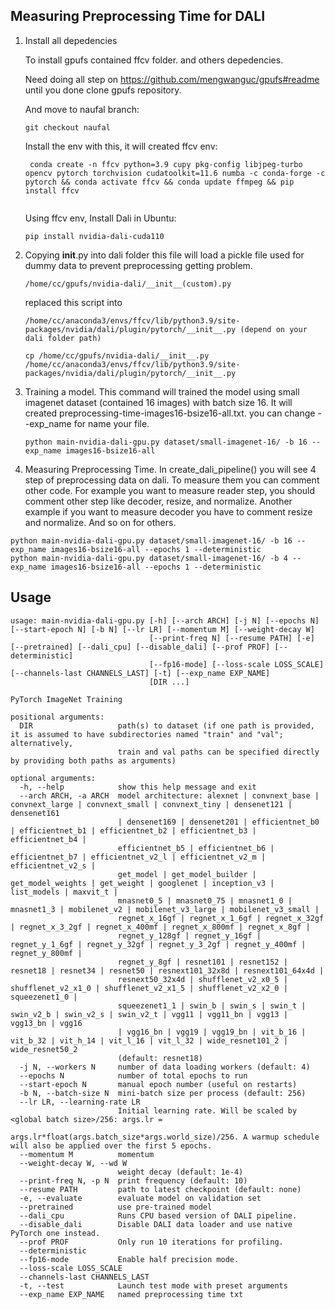 ## Measuring Preprocessing Time for DALI

1. Install all depedencies

   To install gpufs contained ffcv folder. and others depedencies.
    
   Need doing all step on https://github.com/mengwanguc/gpufs#readme until you done clone gpufs repository.

   And move to naufal branch:
   ```
   git checkout naufal
   ```

   Install the env with this, it will created ffcv env:
   ```
    conda create -n ffcv python=3.9 cupy pkg-config libjpeg-turbo opencv pytorch torchvision cudatoolkit=11.6 numba -c conda-forge -c pytorch && conda activate ffcv && conda update ffmpeg && pip install ffcv
                    
   ```

    Using ffcv env, Install Dali in Ubuntu:
    ```
    pip install nvidia-dali-cuda110
    ```

2. Copying __init__.py into dali folder
    this file will load a pickle file used for dummy data to prevent preprocessing getting problem.
    
    ```
    /home/cc/gpufs/nvidia-dali/__init__(custom).py
    ```
    replaced this script into 
    ```
    /home/cc/anaconda3/envs/ffcv/lib/python3.9/site-packages/nvidia/dali/plugin/pytorch/__init__.py (depend on your dali folder path)
    ```

    ```
    cp /home/cc/gpufs/nvidia-dali/__init__.py /home/cc/anaconda3/envs/ffcv/lib/python3.9/site-packages/nvidia/dali/plugin/pytorch/__init__.py
    ```
    

3. Training a model.
    This command will trained the model using small imagenet dataset (contained 16 images) with batch size 16. It will created preprocessing-time-images16-bsize16-all.txt.
    you can change --exp_name for name your file. 
    ```
    python main-nvidia-dali-gpu.py dataset/small-imagenet-16/ -b 16 --exp_name images16-bsize16-all
    ```

3. Measuring Preprocessing Time.
    In create_dali_pipeline() you will see 4 step of preprocessing data on dali. To measure them you can comment other code. For example you want to measure reader step, you should comment other step like decoder, resize, and normalize. Another example if you want to measure decoder you have to comment resize and normalize. And so on for others.

   


```
python main-nvidia-dali-gpu.py dataset/small-imagenet-16/ -b 16 --exp_name images16-bsize16-all --epochs 1 --deterministic
python main-nvidia-dali-gpu.py dataset/small-imagenet-16/ -b 4 --exp_name images16-bsize16-all --epochs 1 --deterministic

```

## Usage

```
usage: main-nvidia-dali-gpu.py [-h] [--arch ARCH] [-j N] [--epochs N] [--start-epoch N] [-b N] [--lr LR] [--momentum M] [--weight-decay W]
                               [--print-freq N] [--resume PATH] [-e] [--pretrained] [--dali_cpu] [--disable_dali] [--prof PROF] [--deterministic]
                               [--fp16-mode] [--loss-scale LOSS_SCALE] [--channels-last CHANNELS_LAST] [-t] [--exp_name EXP_NAME]
                               [DIR ...]

PyTorch ImageNet Training

positional arguments:
  DIR                   path(s) to dataset (if one path is provided, it is assumed to have subdirectories named "train" and "val"; alternatively,
                        train and val paths can be specified directly by providing both paths as arguments)

optional arguments:
  -h, --help            show this help message and exit
  --arch ARCH, -a ARCH  model architecture: alexnet | convnext_base | convnext_large | convnext_small | convnext_tiny | densenet121 | densenet161
                        | densenet169 | densenet201 | efficientnet_b0 | efficientnet_b1 | efficientnet_b2 | efficientnet_b3 | efficientnet_b4 |
                        efficientnet_b5 | efficientnet_b6 | efficientnet_b7 | efficientnet_v2_l | efficientnet_v2_m | efficientnet_v2_s |
                        get_model | get_model_builder | get_model_weights | get_weight | googlenet | inception_v3 | list_models | maxvit_t |
                        mnasnet0_5 | mnasnet0_75 | mnasnet1_0 | mnasnet1_3 | mobilenet_v2 | mobilenet_v3_large | mobilenet_v3_small |
                        regnet_x_16gf | regnet_x_1_6gf | regnet_x_32gf | regnet_x_3_2gf | regnet_x_400mf | regnet_x_800mf | regnet_x_8gf |
                        regnet_y_128gf | regnet_y_16gf | regnet_y_1_6gf | regnet_y_32gf | regnet_y_3_2gf | regnet_y_400mf | regnet_y_800mf |
                        regnet_y_8gf | resnet101 | resnet152 | resnet18 | resnet34 | resnet50 | resnext101_32x8d | resnext101_64x4d |
                        resnext50_32x4d | shufflenet_v2_x0_5 | shufflenet_v2_x1_0 | shufflenet_v2_x1_5 | shufflenet_v2_x2_0 | squeezenet1_0 |
                        squeezenet1_1 | swin_b | swin_s | swin_t | swin_v2_b | swin_v2_s | swin_v2_t | vgg11 | vgg11_bn | vgg13 | vgg13_bn | vgg16
                        | vgg16_bn | vgg19 | vgg19_bn | vit_b_16 | vit_b_32 | vit_h_14 | vit_l_16 | vit_l_32 | wide_resnet101_2 | wide_resnet50_2
                        (default: resnet18)
  -j N, --workers N     number of data loading workers (default: 4)
  --epochs N            number of total epochs to run
  --start-epoch N       manual epoch number (useful on restarts)
  -b N, --batch-size N  mini-batch size per process (default: 256)
  --lr LR, --learning-rate LR
                        Initial learning rate. Will be scaled by <global batch size>/256: args.lr =
                        args.lr*float(args.batch_size*args.world_size)/256. A warmup schedule will also be applied over the first 5 epochs.
  --momentum M          momentum
  --weight-decay W, --wd W
                        weight decay (default: 1e-4)
  --print-freq N, -p N  print frequency (default: 10)
  --resume PATH         path to latest checkpoint (default: none)
  -e, --evaluate        evaluate model on validation set
  --pretrained          use pre-trained model
  --dali_cpu            Runs CPU based version of DALI pipeline.
  --disable_dali        Disable DALI data loader and use native PyTorch one instead.
  --prof PROF           Only run 10 iterations for profiling.
  --deterministic
  --fp16-mode           Enable half precision mode.
  --loss-scale LOSS_SCALE
  --channels-last CHANNELS_LAST
  -t, --test            Launch test mode with preset arguments
  --exp_name EXP_NAME   named preprocessing time txt
```
